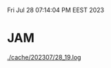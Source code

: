 Fri Jul 28 07:14:04 PM EEST 2023
# JAM
<a href='./cache/202307/28_19.log'>./cache/202307/28_19.log</a>
